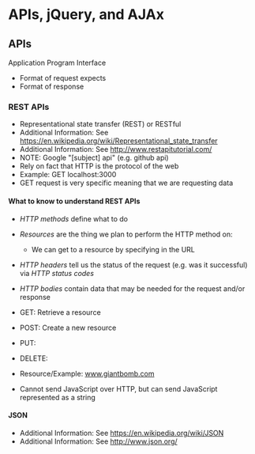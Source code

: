# APIs, jQuery, and AJAx
## APIs
Application Program Interface
* Format of request expects
* Format of response
### REST APIs
* Representational state transfer (REST) or RESTful
* Additional Information: See https://en.wikipedia.org/wiki/Representational_state_transfer
* Additional Information: See http://www.restapitutorial.com/
* NOTE: Google "[subject] api" (e.g. github api)
* Rely on fact that HTTP is the protocol of the web
* Example: GET localhost:3000
* GET request is very specific meaning that we are requesting data
#### What to know to understand REST APIs
* *HTTP methods* define what to do
* *Resources* are the thing we plan to perform the HTTP method on:
  - We can get to a resource by specifying in the URL
* *HTTP headers* tell us the status of the request (e.g. was it successful) via *HTTP status codes*
* *HTTP bodies* contain data that may be needed for the request and/or response

* GET: Retrieve a resource
* POST: Create a new resource
* PUT:
* DELETE:

* Resource/Example: www.giantbomb.com

* Cannot send JavaScript over HTTP, but can send JavaScript represented as a string

#### JSON
* Additional Information: See https://en.wikipedia.org/wiki/JSON
* Additional Information: See http://www.json.org/
